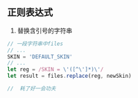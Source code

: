 ## 正则表达式

1. 替换含引号的字符串
```js
// 一段字符串中files
// ...
SKIN = 'DEFAULT_SKIN'
// ... 
let reg = /SKIN = \'([^\']*)\'/
let result = files.replace(reg, newSkin)

//  耗了好一会功夫
```